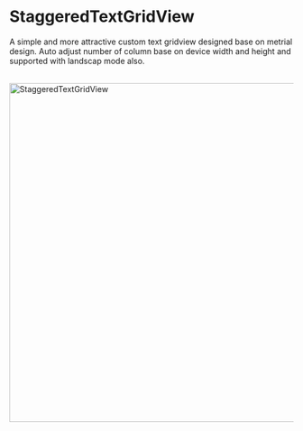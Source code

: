 # StaggeredTextGridView
A simple and more attractive custom text gridview designed base on metrial design. Auto adjust number of column base on device width and height and supported with landscap mode also.

<br>
<img src="https://github.com/riontech-xten/StaggeredTextGridView/blob/master/Screenshot_2016-04-28-19-52-08.png" height="600" alt="StaggeredTextGridView"/>
</br>


